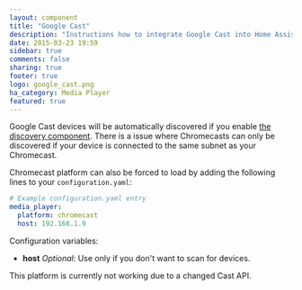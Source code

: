 ```yaml
---
layout: component
title: "Google Cast"
description: "Instructions how to integrate Google Cast into Home Assistant."
date: 2015-03-23 19:59
sidebar: true
comments: false
sharing: true
footer: true
logo: google_cast.png
ha_category: Media Player
featured: true
---
```



Google Cast devices will be automatically discovered if you enable [the discovery component]({{site_root}}/components/discovery/). There is a issue where Chromecasts can only be discovered if your device is connected to the same subnet as your Chromecast.

Chromecast platform can also be forced to load by adding the following lines to your `configuration.yaml`:

```yaml
# Example configuration.yaml entry
media_player:
  platform: chromecast
  host: 192.168.1.9
```

Configuration variables:

- **host** *Optional*: Use only if you don't want to scan for devices.

<p class='note warning'>
This platform is currently not working due to a changed Cast API.
</p>

